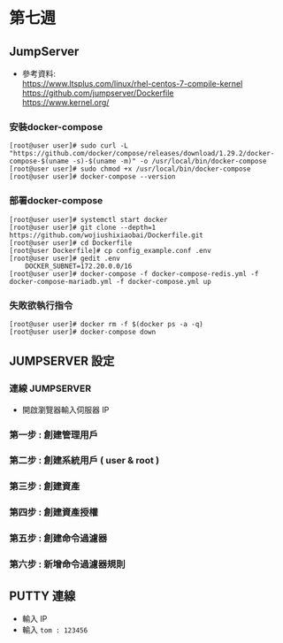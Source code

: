 # 第七週

## JumpServer

* 參考資料:  
https://www.ltsplus.com/linux/rhel-centos-7-compile-kernel  
https://github.com/jumpserver/Dockerfile   
https://www.kernel.org/  

### 安裝docker-compose
```
[root@user user]# sudo curl -L "https://github.com/docker/compose/releases/download/1.29.2/docker-compose-$(uname -s)-$(uname -m)" -o /usr/local/bin/docker-compose
[root@user user]# sudo chmod +x /usr/local/bin/docker-compose
[root@user user]# docker-compose --version
```
### 部署docker-compose
```
[root@user user]# systemctl start docker
[root@user user]# git clone --depth=1 https://github.com/wojiushixiaobai/Dockerfile.git
[root@user user]# cd Dockerfile
[root@user Dockerfile]# cp config_example.conf .env
[root@user user]# gedit .env
    DOCKER_SUBNET=172.20.0.0/16
[root@user user]# docker-compose -f docker-compose-redis.yml -f docker-compose-mariadb.yml -f docker-compose.yml up
```
### 失敗欲執行指令
```
[root@user user]# docker rm -f $(docker ps -a -q)
[root@user user]# docker-compose down
```


## JUMPSERVER 設定
### 連線 JUMPSERVER
* 開啟瀏覽器輸入伺服器 IP 
### 第一步 : 創建管理用戶
### 第二步 : 創建系統用戶 ( user & root )
### 第三步 : 創建資產
### 第四步 : 創建資產授權
### 第五步 : 創建命令過濾器
### 第六步 : 新增命令過濾器規則

## PUTTY 連線
* 輸入 IP 
* 輸入 `tom : 123456`
















